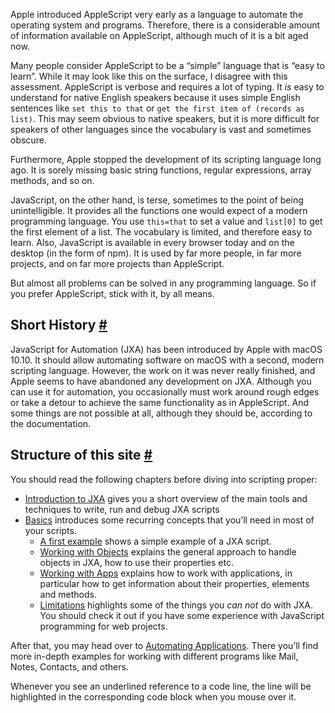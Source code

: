 Apple introduced AppleScript very early as a language to automate the operating system and programs. Therefore, there is a considerable amount of information available on AppleScript, although much of it is a bit aged now.

Many people consider AppleScript to be a “simple” language that is “easy to learn”. While it may look like this on the surface, I disagree with this assessment. AppleScript is verbose and requires a lot of typing. It *is* easy to understand for native English speakers because it uses simple English sentences like `set this to that` or `get the first item of (records as list)`. This may seem obvious to native speakers, but it is more difficult for speakers of other languages since the vocabulary is vast and sometimes obscure.

Furthermore, Apple stopped the development of its scripting language long ago. It is sorely missing basic string functions, regular expressions, array methods, and so on.

JavaScript, on the other hand, is terse, sometimes to the point of being unintelligible. It provides all the functions one would expect of a modern programming language. You use `this=that` to set a value and `list[0]` to get the first element of a list. The vocabulary is limited, and therefore easy to learn. Also, JavaScript is available in every browser today and on the desktop (in the form of npm). It is used by far more people, in far more projects, and on far more projects than AppleScript.

But almost all problems can be solved in any programming language. So if you prefer AppleScript, stick with it, by all means.

## Short History [#](#short-history)

JavaScript for Automation (JXA) has been introduced by Apple with macOS 10.10. It should allow automating software on macOS with a second, modern scripting language. However, the work on it was never really finished, and Apple seems to have abandoned any development on JXA. Although you can use it for automation, you occasionally must work around rough edges or take a detour to achieve the same functionality as in AppleScript. And some things are not possible at all, although they should be, according to the documentation.

## Structure of this site [#](#structure-of-this-site)

You should read the following chapters before diving into scripting proper:

- [Introduction to JXA](https://bru6.de/jxa/introduction-to-jxa/) gives you a short overview of the main tools and techniques to write, run and debug JXA scripts
- [Basics](https://bru6.de/jxa/jxa-basics/) introduces some recurring concepts that you’ll need in most of your scripts.
    - [A first example](https://bru6.de/jxa/basics/a-first-example/) shows a simple example of a JXA script.
    - [Working with Objects](https://bru6.de/jxa/basics/working-with-objects/) explains the general approach to handle objects in JXA, how to use their properties etc.
    - [Working with Apps](https://bru6.de/jxa/basics/working-with-apps/) explains how to work with applications, in particular how to get information about their properties, elements and methods.
    - [Limitations](https://bru6.de/jxa/basics/limitations/) highlights some of the things you *can not* do with JXA. You should check it out if you have some experience with JavaScript programming for web projects.

After that, you may head over to [Automating Applications](https://bru6.de/jxa/automating-applications/). There you’ll find more in-depth examples for working with different programs like Mail, Notes, Contacts, and others.

Whenever you see an underlined reference to a code line, the line will be highlighted in the corresponding code block when you mouse over it.